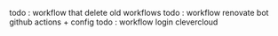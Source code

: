 todo : workflow that delete old workflows
todo : workflow renovate bot github actions + config
todo : workflow login clevercloud

